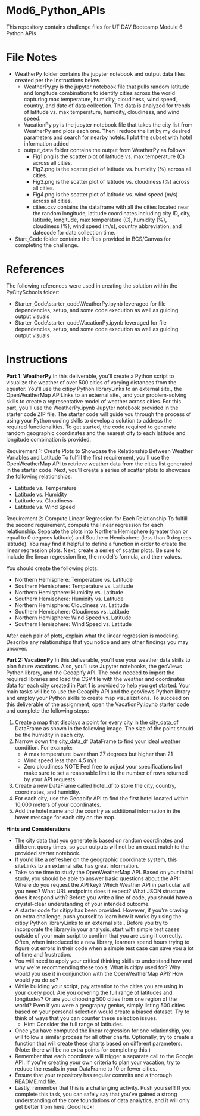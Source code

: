 # Mod6_Python_APIs
This repository contains challenge files for UT DAV Bootcamp Module 6 Python APIs


# File Notes
* WeatherPy folder contains the jupyter notebook and output data files created per the Instructions below.
   * WeatherPy.py is the jupyter notebook file that pulls random latitude and longitude combinations to identify cities across the world capturing max temperature, humidity, cloudiness, wind speed, country, and date of data collection. The data is analyzed for trends of latitude vs. max temperature, humidity, cloudiness, and wind speed.
   * VacationPy.py is the jupyter notebook file that takes the city list from WeatherPy and plots each one. Then I reduce the list by my desired parameters and search for nearby hotels. I plot the subset with hotel information added
   * output_data folder contains the output from WeatherPy as follows:
      * Fig1.png is the scatter plot of latitude vs. max temperature (C) across all cities.
      * Fig2.png is the scatter plot of latitude vs. humidity (%) across all cities.
      * Fig3.png is the scatter plot of latitude vs. cloudiness (%) across all cities.
      * Fig4.png is the scatter plot of latitude vs. wind speed (m/s) across all cities.
      * cities.csv contains the dataframe with all the cities located near the random longitude, latitude coordinates including city ID, city, latitude, longitude, max temperature (C), humidity (%), cloudiness (%), wind speed (m/s), country abbreviation, and datecode for data collection time.
* Start_Code folder contains the files provided in BCS/Canvas for completing the challenge.
   


# References
The following references were used in creating the solution within the PyCitySchools folder:
 * Starter_Code\starter_code\WeatherPy.ipynb leveraged for file dependencies, setup, and some code execution as well as guiding output visuals
 * Starter_Code\starter_code\VacationPy.ipynb leveraged for file dependencies, setup, and some code execution as well as guiding output visuals

# Instructions

**Part 1: WeatherPy**
In this deliverable, you'll create a Python script to visualize the weather of over 500 cities of varying distances from the equator. You'll use the citipy Python libraryLinks to an external site., the OpenWeatherMap APILinks to an external site., and your problem-solving skills to create a representative model of weather across cities.
For this part, you'll use the WeatherPy.ipynb Jupyter notebook provided in the starter code ZIP file. The starter code will guide you through the process of using your Python coding skills to develop a solution to address the required functionalities.
To get started, the code required to generate random geographic coordinates and the nearest city to each latitude and longitude combination is provided.

Requirement 1: Create Plots to Showcase the Relationship Between Weather Variables and Latitude
To fulfill the first requirement, you'll use the OpenWeatherMap API to retrieve weather data from the cities list generated in the starter code. Next, you'll create a series of scatter plots to showcase the following relationships:
 * Latitude vs. Temperature
 * Latitude vs. Humidity
 * Latitude vs. Cloudiness
 * Latitude vs. Wind Speed

Requirement 2: Compute Linear Regression for Each Relationship
To fulfill the second requirement, compute the linear regression for each relationship. Separate the plots into Northern Hemisphere (greater than or equal to 0 degrees latitude) and Southern Hemisphere (less than 0 degrees latitude). You may find it helpful to define a function in order to create the linear regression plots.
Next, create a series of scatter plots. Be sure to include the linear regression line, the model's formula, and the r values.

You should create the following plots:
 * Northern Hemisphere: Temperature vs. Latitude
 * Southern Hemisphere: Temperature vs. Latitude
 * Northern Hemisphere: Humidity vs. Latitude
 * Southern Hemisphere: Humidity vs. Latitude
 * Northern Hemisphere: Cloudiness vs. Latitude
 * Southern Hemisphere: Cloudiness vs. Latitude
 * Northern Hemisphere: Wind Speed vs. Latitude
 * Southern Hemisphere: Wind Speed vs. Latitude

After each pair of plots, explain what the linear regression is modeling. Describe any relationships that you notice and any other findings you may uncover.

**Part 2: VacationPy**
In this deliverable, you'll use your weather data skills to plan future vacations. Also, you'll use Jupyter notebooks, the geoViews Python library, and the Geoapify API.
The code needed to import the required libraries and load the CSV file with the weather and coordinates data for each city created in Part 1 is provided to help you get started.
Your main tasks will be to use the Geoapify API and the geoViews Python library and employ your Python skills to create map visualizations.
To succeed on this deliverable of the assignment, open the VacationPy.ipynb starter code and complete the following steps:
1. Create a map that displays a point for every city in the city_data_df DataFrame as shown in the following image. The size of the point should be the humidity in each city.
2. Narrow down the city_data_df DataFrame to find your ideal weather condition. For example:
   * A max temperature lower than 27 degrees but higher than 21
   * Wind speed less than 4.5 m/s
   * Zero cloudiness
NOTE
Feel free to adjust your specifications but make sure to set a reasonable limit to the number of rows returned by your API requests.
3. Create a new DataFrame called hotel_df to store the city, country, coordinates, and humidity.
4. For each city, use the Geoapify API to find the first hotel located within 10,000 meters of your coordinates.
5. Add the hotel name and the country as additional information in the hover message for each city on the map.

**Hints and Considerations**
 * The city data that you generate is based on random coordinates and different query times, so your outputs will not be an exact match to the provided starter notebook.
 * If you'd like a refresher on the geographic coordinate system, this siteLinks to an external site. has great information.
 * Take some time to study the OpenWeatherMap API. Based on your initial study, you should be able to answer basic questions about the API: Where do you request the API key? Which Weather API in particular will you need? What URL endpoints does it expect? What JSON structure does it respond with? Before you write a line of code, you should have a crystal-clear understanding of your intended outcome.
 * A starter code for citipy has been provided. However, if you're craving an extra challenge, push yourself to learn how it works by using the citipy Python libraryLinks to an external site.. Before you try to incorporate the library in your analysis, start with simple test cases outside of your main script to confirm that you are using it correctly. Often, when introduced to a new library, learners spend hours trying to figure out errors in their code when a simple test case can save you a lot of time and frustration.
 * You will need to apply your critical thinking skills to understand how and why we're recommending these tools. What is citipy used for? Why would you use it in conjunction with the OpenWeatherMap API? How would you do so?
 * While building your script, pay attention to the cities you are using in your query pool. Are you covering the full range of latitudes and longitudes? Or are you choosing 500 cities from one region of the world? Even if you were a geography genius, simply listing 500 cities based on your personal selection would create a biased dataset. Try to think of ways that you can counter these selection issues.
   * Hint: Consider the full range of latitudes.
 * Once you have computed the linear regression for one relationship, you will follow a similar process for all other charts. Optionally, try to create a function that will create these charts based on different parameters. (Note: there will be no extra points for completing this.)
 * Remember that each coordinate will trigger a separate call to the Google API. If you're creating your own criteria to plan your vacation, try to reduce the results in your DataFrame to 10 or fewer cities.
 * Ensure that your repository has regular commits and a thorough README.md file.
 * Lastly, remember that this is a challenging activity. Push yourself! If you complete this task, you can safely say that you've gained a strong understanding of the core foundations of data analytics, and it will only get better from here. Good luck!
